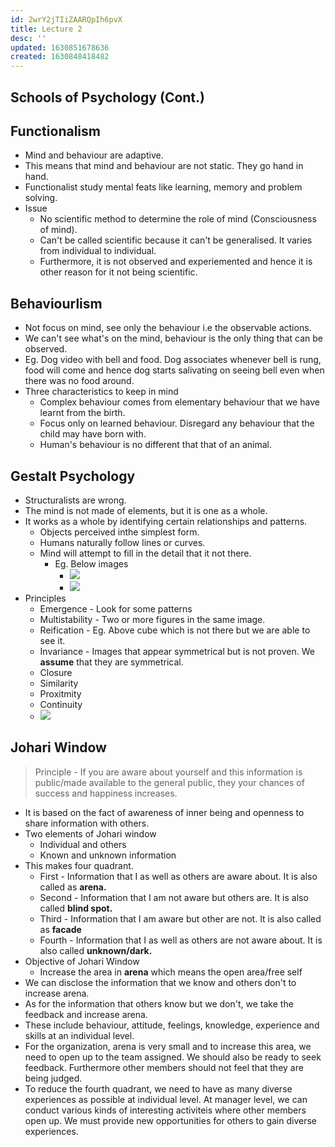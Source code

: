 ```yaml
---
id: 2wrY2jTIiZAARQpIh6pvX
title: Lecture 2
desc: ''
updated: 1630851678636
created: 1630848418482
---
```

## Schools of Psychology (Cont.)

## Functionalism

- Mind and behaviour are adaptive.
- This means that mind and behaviour are not static. They go hand in hand.
- Functionalist study mental feats like learning, memory and problem solving.
- Issue
  - No scientific method to determine the role of mind (Consciousness of mind).
  - Can't be called scientific because it can't be generalised. It varies from individual to individual.
  - Furthermore, it is not observed and experiemented and hence it is other reason for it not being scientific.

## Behaviourlism

- Not focus on mind, see only the behaviour i.e the observable actions.
- We can't see what's on the mind, behaviour is the only thing that can be observed.
- Eg. Dog video with bell and food. Dog associates whenever bell is rung, food will come and hence dog starts salivating on seeing bell even when there was no food around.
- Three characteristics to keep in mind
  - Complex behaviour comes from elementary behaviour that we have learnt from the birth.
  - Focus only on learned behaviour. Disregard any behaviour that the child may have born with.
  - Human's behaviour is no different that that of an animal.

## Gestalt Psychology

- Structuralists are wrong.
- The mind is not made of elements, but it is one as a whole.
- It works as a whole by identifying certain relationships and patterns.
  - Objects perceived inthe simplest form.
  - Humans naturally follow lines or curves.
  - Mind will attempt to fill in the detail that it not there.
    - Eg. Below images
      - ![](/assets/images/2021-09-05-19-13-45.png)
      - ![](/assets/images/2021-09-05-19-13-58.png)
- Principles
  - Emergence - Look for some patterns
  - Multistability - Two or more figures in the same image.
  - Reification - Eg. Above cube which is not there but we are able to see it.
  - Invariance - Images that appear symmetrical but is not proven. We **assume** that they are symmetrical.
  - Closure
  - Similarity
  - Proxitmity
  - Continuity
  - ![](/assets/images/2021-09-05-19-16-48.png)

## Johari Window

> Principle - If you are aware about yourself and this information is public/made available to the general public, they your chances of success and happiness increases.

- It is based on the fact of awareness of inner being and openness to share information with others.
- Two elements of Johari window
  - Individual and others
  - Known and unknown information
- This makes four quadrant.
  - First - Information that I as well as others are aware about. It is also called as **arena.**
  - Second - Information that I am not aware but others are. It is also called **blind spot.**
  - Third - Information that I am aware but other are not. It is also called as **facade**
  - Fourth - Information that I as well as others are not aware about. It is also called **unknown/dark.**
- Objective of Johari Window
  - Increase the area in **arena** which means the open area/free self
- We can disclose the information that we know and others don't to increase arena.
- As for the information that others know but we don't, we take the feedback and increase arena.
- These include behaviour, attitude, feelings, knowledge, experience and skills at an individual level.
- For the organization, arena is very small and to increase this area, we need to open up to the team assigned. We should also be ready to seek feedback. Furthermore other members should not feel that they are being judged.
- To reduce the fourth quadrant, we need to have as many diverse experiences as possible at individual level. At manager level, we can conduct various kinds of interesting activiteis where other members open up. We must provide new opportunities for others to gain diverse experiences.

